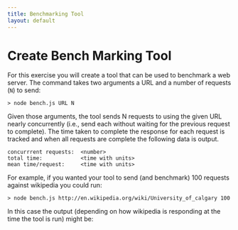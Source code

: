 ```yaml
---
title: Benchmarking Tool
layout: default
---
```


# Create Bench Marking Tool

For this exercise you will create a tool that can be used to benchmark a web server. The command takes two arguments a URL and a number of requests (`N`) to send:
	
	> node bench.js URL N
	
Given those arguments, the tool sends N requests to using the given URL nearly concurrently (i.e., send each without waiting for the previous request to complete). The time taken to complete the response for each request is tracked and when all requests are complete the following data is output.

	concurrrent requests:  <number>
	total time:            <time with units>
	mean time/request:     <time with units>
	
For example, if you wanted your tool to send (and benchmark) 100 requests against wikipedia you could run:

	> node bench.js http://en.wikipedia.org/wiki/University_of_calgary 100
	
In this case the output (depending on how wikipedia is responding at the time the tool is run) might be:

	

	